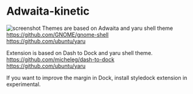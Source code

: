 # Adwaita-kinetic
![screenshot](https://github.com/orbitcorrecton/Adwaita-kinetic/blob/version-1.0/Screenshot.png?raw=true)
Themes are based on Adwaita and yaru shell theme  
https://github.com/GNOME/gnome-shell  
https://github.com/ubuntu/yaru  
  
Extension is based on Dash to Dock and yaru shell theme.  
https://github.com/micheleg/dash-to-dock  
https://github.com/ubuntu/yaru  
  
If you want to improve the margin in Dock, install styledock extension in experimental.
